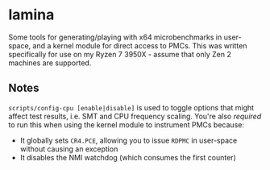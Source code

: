 # lamina

Some tools for generating/playing with x64 microbenchmarks in user-space,
and a kernel module for direct access to PMCs. This was written specifically
for use on my Ryzen 7 3950X - assume that only Zen 2 machines are supported.

## Notes

`scripts/config-cpu [enable|disable]` is used to toggle options that might
affect test results, i.e. SMT and CPU frequency scaling. You're also *required*
to run this when using the kernel module to instrument PMCs because:

- It globally sets `CR4.PCE`, allowing you to issue `RDPMC` in user-space
  without causing an exception
- It disables the NMI watchdog (which consumes the first counter)

